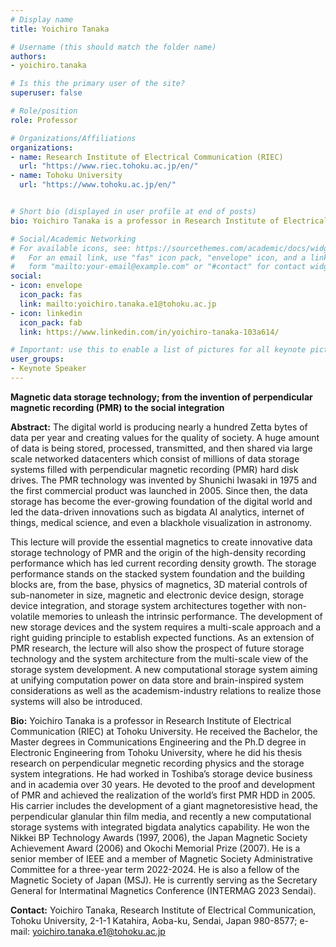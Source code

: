 ```yaml
---
# Display name
title: Yoichiro Tanaka

# Username (this should match the folder name)
authors:
- yoichiro.tanaka

# Is this the primary user of the site?
superuser: false

# Role/position
role: Professor

# Organizations/Affiliations
organizations:
- name: Research Institute of Electrical Communication (RIEC)
  url: "https://www.riec.tohoku.ac.jp/en/"
- name: Tohoku University
  url: "https://www.tohoku.ac.jp/en/"


# Short bio (displayed in user profile at end of posts)
bio: Yoichiro Tanaka is a professor in Research Institute of Electrical Communication (RIEC) at Tohoku University. He received the Bachelor, the Master degrees in Communications Engineering and the Ph.D degree in Electronic Engineering from Tohoku University, where he did his thesis research on perpendicular megnetic recording physics and the storage system integrations. He had worked in Toshiba’s storage device business and in academia over 30 years. He devoted to the proof and development of PMR and achieved the realization of the world’s first PMR HDD in 2005. His carrier includes the development of a giant magnetoresistive head, the perpendicular glanular thin film media, and recently a new computational storage systems with integrated bigdata analytics capability. 

# Social/Academic Networking
# For available icons, see: https://sourcethemes.com/academic/docs/widgets/#icons
#   For an email link, use "fas" icon pack, "envelope" icon, and a link in the
#   form "mailto:your-email@example.com" or "#contact" for contact widget.
social:
- icon: envelope
  icon_pack: fas
  link: mailto:yoichiro.tanaka.e1@tohoku.ac.jp
- icon: linkedin
  icon_pack: fab
  link: https://www.linkedin.com/in/yoichiro-tanaka-103a614/

# Important: use this to enable a list of pictures for all keynote pictures on the keynote speaker page.
user_groups:
- Keynote Speaker
---
```

**Magnetic data storage technology; from the invention of perpendicular magnetic recording (PMR) to the social integration**

**Abstract:** The digital world is producing nearly a hundred Zetta bytes of data per year and creating values for the quality of society. A huge amount of data is being stored, processed, transmitted, and then shared via large scale networked datacenters which consist of millions of data storage systems filled with perpendicular magnetic recording (PMR) hard disk drives. The PMR technology was invented by Shunichi Iwasaki in 1975 and the first commercial product was launched in 2005. Since then, the data storage has become the ever-growing foundation of the digital world and led the data-driven innovations such as bigdata AI analytics, internet of things, medical science, and even a blackhole visualization in astronomy.  

This lecture will provide the essential magnetics to create innovative data storage technology of PMR and the origin of the high-density recording performance which has led current recording density growth. The storage performance stands on the stacked system foundation and the building blocks are, from the base, physics of magnetics, 3D material controls of sub-nanometer in size, magnetic and electronic device design, storage device integration, and storage system architectures together with non-volatile memories to unleash the intrinsic performance. The development of new storage devices and the system requires a multi-scale approach and a right guiding principle to establish expected functions. As an extension of PMR research, the lecture will also show the prospect of future storage technology and the system architecture from the multi-scale view of the storage system development. A new computational storage system aiming at unifying computation power on data store and brain-inspired system considerations as well as the academism-industry relations to realize those systems will also be introduced.

**Bio:** Yoichiro Tanaka is a professor in Research Institute of Electrical Communication (RIEC) at Tohoku University. He received the Bachelor, the Master degrees in Communications Engineering and the Ph.D degree in Electronic Engineering from Tohoku University, where he did his thesis research on perpendicular megnetic recording physics and the storage system integrations. He had worked in Toshiba’s storage device business and in academia over 30 years. He devoted to the proof and development of PMR and achieved the realization of the world’s first PMR HDD in 2005. His carrier includes the development of a giant magnetoresistive head, the perpendicular glanular thin film media, and recently a new computational storage systems with integrated bigdata analytics capability. He won the Nikkei BP Technology Awards (1997, 2006), the Japan Magnetic Society Achievement Award (2006) and Okochi Memorial Prize (2007). He is a senior member of IEEE and a member of Magnetic Society Administrative Committee for a three-year term 2022-2024. He is also a fellow of the Magnetic Society of Japan (MSJ). He is currently serving as the Secretary General for Intermatinal Magnetics Conference (INTERMAG 2023 Sendai).

**Contact:** Yoichiro Tanaka, Research Institute of Electrical Communication, Tohoku University, 2-1-1 Katahira, Aoba-ku, Sendai, Japan 980-8577; e-mail: yoichiro.tanaka.e1@tohoku.ac.jp